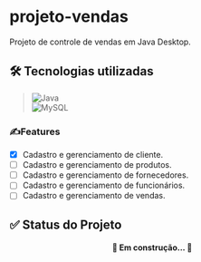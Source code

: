 # projeto-vendas</br>
Projeto de controle de vendas em Java Desktop.</br>

## 🛠 Tecnologias utilizadas
>![Java](https://img.shields.io/badge/java-%23ED8B00.svg?style=for-the-badge&logo=openjdk&logoColor=white)</br>
>![MySQL](https://img.shields.io/badge/MySQL-00000F?style=for-the-badge&logo=mysql&logoColor=white)</br>


### ✍️Features

- [x] Cadastro e gerenciamento de cliente.
- [ ] Cadastro e gerenciamento de produtos.
- [ ] Cadastro e gerenciamento de fornecedores.
- [ ] Cadastro e gerenciamento de funcionários.
- [ ] Cadastro e gerenciamento de vendas.</br>

## ✅ Status do Projeto

<h4 align="center"> 
	🚧  Em construção...  🚧
</h4>

